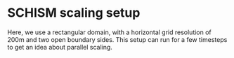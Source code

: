 SCHISM scaling setup
====================

Here, we use a rectangular domain, with a horizontal grid resolution of 200m and two open boundary sides.
This setup can run for a few timesteps to get an idea about parallel scaling.
